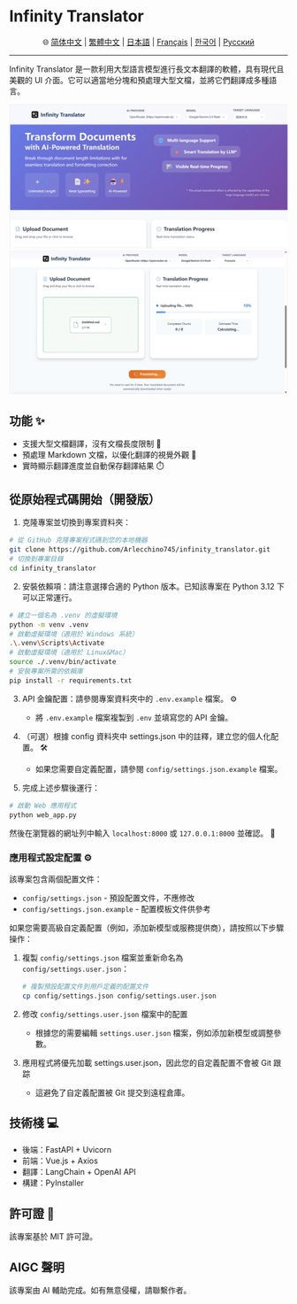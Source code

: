 # Infinity Translator

<div align="center">🌐 <a href="/docs/README_zh-Hans.md">简体中文</a> | <a href="/docs/README_zh-Hant.md">繁體中文</a> | <a href="/docs/README_ja.md">日本語</a> | <a href="/docs/README_fr.md">Français</a> | <a href="/docs/README_kr.md">한국어</a> | <a href="/docs/README_ru.md">Русский</a></div>

---
Infinity Translator 是一款利用大型語言模型進行長文本翻譯的軟體，具有現代且美觀的 UI 介面。它可以適當地分塊和預處理大型文檔，並將它們翻譯成多種語言。

![image](https://github.com/Arlecchino745/infinity_translator/blob/main/docs/img/screenshot2.png)
![image](https://github.com/Arlecchino745/infinity_translator/blob/main/docs/img/screenshot.png)

## 功能 ✨

- 支援大型文檔翻譯，沒有文檔長度限制 📄
- 預處理 Markdown 文檔，以優化翻譯的視覺外觀 🎨
- 實時顯示翻譯進度並自動保存翻譯結果 ⏱️

## 從原始程式碼開始（開發版）

1. 克隆專案並切換到專案資料夾：
```bash
# 從 GitHub 克隆專案程式碼到您的本地機器
git clone https://github.com/Arlecchino745/infinity_translator.git
# 切換到專案目錄
cd infinity_translator
```

2. 安裝依賴項：請注意選擇合適的 Python 版本。已知該專案在 Python 3.12 下可以正常運行。
```bash
# 建立一個名為 .venv 的虛擬環境
python -m venv .venv
# 啟動虛擬環境（適用於 Windows 系統）
.\.venv\Scripts\Activate
# 啟動虛擬環境（適用於 Linux&Mac）
source ./.venv/bin/activate
# 安裝專案所需的依賴庫
pip install -r requirements.txt
```

3. API 金鑰配置：請參閱專案資料夾中的 `.env.example` 檔案。 ⚙️
   - 將 `.env.example` 檔案複製到 `.env` 並填寫您的 API 金鑰。

4. （可選）根據 config 資料夾中 settings.json 中的註釋，建立您的個人化配置。 🛠️
   - 如果您需要自定義配置，請參閱 `config/settings.json.example` 檔案。

5. 完成上述步驟後運行：
```bash
# 啟動 Web 應用程式
python web_app.py
```
然後在瀏覽器的網址列中輸入 `localhost:8000` 或 `127.0.0.1:8000` 並確認。 🎉

### 應用程式設定配置 ⚙️

該專案包含兩個配置文件：
- `config/settings.json` - 預設配置文件，不應修改
- `config/settings.json.example` - 配置模板文件供參考

如果您需要高級自定義配置（例如，添加新模型或服務提供商），請按照以下步驟操作：

1. 複製 `config/settings.json` 檔案並重新命名為 `config/settings.user.json`：
   ```bash
   # 複製預設配置文件到用戶定義的配置文件
   cp config/settings.json config/settings.user.json
   ```

2. 修改 `config/settings.user.json` 檔案中的配置
   - 根據您的需要編輯 `settings.user.json` 檔案，例如添加新模型或調整參數。

3. 應用程式將優先加載 settings.user.json，因此您的自定義配置不會被 Git 跟踪
   - 這避免了自定義配置被 Git 提交到遠程倉庫。

## 技術棧 💻

- 後端：FastAPI + Uvicorn
- 前端：Vue.js + Axios
- 翻譯：LangChain + OpenAI API
- 構建：PyInstaller

## 許可證 📄

該專案基於 MIT 許可證。

## AIGC 聲明

該專案由 AI 輔助完成。如有無意侵權，請聯繫作者。